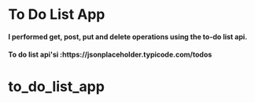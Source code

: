 <div><h1>To Do List App </h1></div>
<h4>I performed get, post, put and delete operations using the to-do list api.</h4>
<h4>To do list api'si :https://jsonplaceholder.typicode.com/todos </h4>

# to_do_list_app
